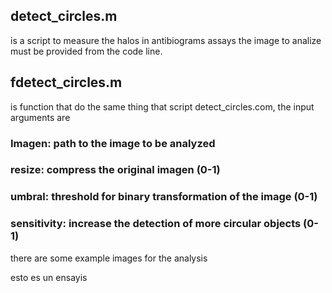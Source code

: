 ## detect_circles.m 
is a script to measure the halos in antibiograms assays the image to analize must be provided 
from the code line.

## fdetect_circles.m 
is function that do the same thing that script detect_circles.com, the input arguments are 

### Imagen: path to the image to be analyzed

### resize: compress the original imagen (0-1)

### umbral: threshold for binary transformation of the image  (0-1)

### sensitivity: increase the detection of more circular objects (0-1)

there are some example images for the analysis 

esto es un ensayis
